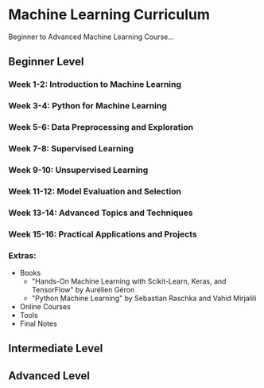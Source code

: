 
# Machine Learning Curriculum

Beginner to Advanced Machine Learning Course...


## Beginner Level

### Week 1-2: Introduction to Machine Learning

### Week 3-4: Python for Machine Learning

### Week 5-6: Data Preprocessing and Exploration

### Week 7-8: Supervised Learning

### Week 9-10: Unsupervised Learning

### Week 11-12: Model Evaluation and Selection

### Week 13-14: Advanced Topics and Techniques

### Week 15-16: Practical Applications and Projects


### Extras:

* Books
    - "Hands-On Machine Learning with Scikit-Learn, Keras, and TensorFlow" by Aurélien Géron
    - "Python Machine Learning" by Sebastian Raschka and Vahid Mirjalili
* Online Courses
* Tools
* Final Notes

## Intermediate Level

## Advanced Level
